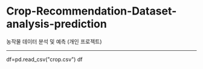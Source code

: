 # Crop-Recommendation-Dataset-analysis-prediction
농작물 데이터 분석 및 예측 (개인 프로젝트) <hr>

df=pd.read_csv("crop.csv")
df
